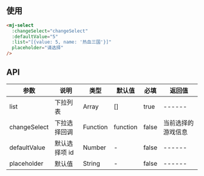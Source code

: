 <!--
 * @Description: select组件使用文档
 * @Author: panrui
 * @Date: 2021-06-03 12:09:11
 * @LastEditTime: 2021-06-03 12:10:58
 * @LastEditors: panrui
 * 不忘初心,不负梦想
-->

## 使用

```html
<mj-select
  :changeSelect="changeSelect"
  :defaultValue="5"
  :list="[{value: 5, name: '热血三国'}]"
  placeholder="请选择"
/>
```

## API

| 参数         | 说明          | 类型     | 默认值   | 必填  | 返回值             |
| ------------ | ------------- | -------- | -------- | ----- | ------------------ |
| list         | 下拉列表      | Array    | []       | true  | ------             |
| changeSelect | 下拉选择回调  | Function | function | false | 当前选择的游戏信息 |
| defaultValue | 默认选择项 id | Number   | -        | false | ------             |
| placeholder  | 默认值        | String   | -        | false | ------             |
